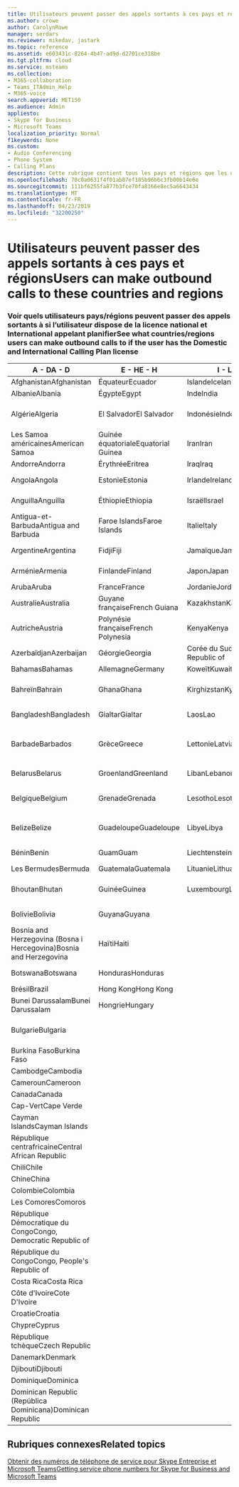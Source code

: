 ```yaml
---
title: Utilisateurs peuvent passer des appels sortants à ces pays et régions
ms.author: crowe
author: CarolynRowe
manager: serdars
ms.reviewer: mikedav, jastark
ms.topic: reference
ms.assetid: e603431c-8264-4b47-ad9d-d2701ce318be
ms.tgt.pltfrm: cloud
ms.service: msteams
ms.collection:
- M365-collaboration
- Teams_ITAdmin_Help
- M365-voice
search.appverid: MET150
ms.audience: Admin
appliesto:
- Skype for Business
- Microsoft Teams
localization_priority: Normal
f1keywords: None
ms.custom:
- Audio Conferencing
- Phone System
- Calling Plans
description: Cette rubrique contient tous les pays et régions que les utilisateurs peuvent effectuer des appels sortants vers s’ils disposent d’un Plan de l’appel.
ms.openlocfilehash: 70c0a0631f4f01ab87ef185b96b6c3fb00b14e6e
ms.sourcegitcommit: 111bf6255fa877b3fce70fa8166e8ec5a6643434
ms.translationtype: MT
ms.contentlocale: fr-FR
ms.lasthandoff: 04/23/2019
ms.locfileid: "32200250"
---
```

# <a name="users-can-make-outbound-calls-to-these-countries-and-regions"></a><span data-ttu-id="ea7cb-103">Utilisateurs peuvent passer des appels sortants à ces pays et régions</span><span class="sxs-lookup"><span data-stu-id="ea7cb-103">Users can make outbound calls to these countries and regions</span></span>

### <a name="see-what-countriesregions-users-can-make-outbound-calls-to-if-the-user-has-the-domestic-and-international-calling-plan-license"></a><span data-ttu-id="ea7cb-104">Voir quels utilisateurs pays/régions peuvent passer des appels sortants à si l’utilisateur dispose de la licence national et International appelant planifier</span><span class="sxs-lookup"><span data-stu-id="ea7cb-104">See what countries/regions users can make outbound calls to if the user has the Domestic and International Calling Plan license</span></span>

|<span data-ttu-id="ea7cb-105">**A - D**</span><span class="sxs-lookup"><span data-stu-id="ea7cb-105">**A - D**</span></span>| <span data-ttu-id="ea7cb-106">**E - H**</span><span class="sxs-lookup"><span data-stu-id="ea7cb-106">**E - H**</span></span>|<span data-ttu-id="ea7cb-107">**I - L**</span><span class="sxs-lookup"><span data-stu-id="ea7cb-107">**I - L**</span></span>|<span data-ttu-id="ea7cb-108">**M - O**</span><span class="sxs-lookup"><span data-stu-id="ea7cb-108">**M - O**</span></span>|<span data-ttu-id="ea7cb-109">**P - S**</span><span class="sxs-lookup"><span data-stu-id="ea7cb-109">**P - S**</span></span>|<span data-ttu-id="ea7cb-110">**T - Z**</span><span class="sxs-lookup"><span data-stu-id="ea7cb-110">**T - Z**</span></span>|
---|---|---|---|---|---|
|<span data-ttu-id="ea7cb-111">Afghanistan</span><span class="sxs-lookup"><span data-stu-id="ea7cb-111">Afghanistan</span></span>|<span data-ttu-id="ea7cb-112">Équateur</span><span class="sxs-lookup"><span data-stu-id="ea7cb-112">Ecuador</span></span> |<span data-ttu-id="ea7cb-113">Islande</span><span class="sxs-lookup"><span data-stu-id="ea7cb-113">Iceland</span></span> |<span data-ttu-id="ea7cb-114">Macau</span><span class="sxs-lookup"><span data-stu-id="ea7cb-114">Macau</span></span> |<span data-ttu-id="ea7cb-115">Pakistan</span><span class="sxs-lookup"><span data-stu-id="ea7cb-115">Pakistan</span></span> |<span data-ttu-id="ea7cb-116">Taïwan</span><span class="sxs-lookup"><span data-stu-id="ea7cb-116">Taiwan</span></span>   |
|<span data-ttu-id="ea7cb-117">Albanie</span><span class="sxs-lookup"><span data-stu-id="ea7cb-117">Albania</span></span>|<span data-ttu-id="ea7cb-118">Égypte</span><span class="sxs-lookup"><span data-stu-id="ea7cb-118">Egypt</span></span> |<span data-ttu-id="ea7cb-119">Inde</span><span class="sxs-lookup"><span data-stu-id="ea7cb-119">India</span></span> |<span data-ttu-id="ea7cb-120">Macédoine</span><span class="sxs-lookup"><span data-stu-id="ea7cb-120">Macedonia</span></span> |<span data-ttu-id="ea7cb-121">Les Palaos</span><span class="sxs-lookup"><span data-stu-id="ea7cb-121">Palau</span></span> |<span data-ttu-id="ea7cb-122">Tadjikistan</span><span class="sxs-lookup"><span data-stu-id="ea7cb-122">Tajikistan</span></span>   |
|<span data-ttu-id="ea7cb-123">Algérie</span><span class="sxs-lookup"><span data-stu-id="ea7cb-123">Algeria</span></span>|<span data-ttu-id="ea7cb-124">El Salvador</span><span class="sxs-lookup"><span data-stu-id="ea7cb-124">El Salvador</span></span> |<span data-ttu-id="ea7cb-125">Indonésie</span><span class="sxs-lookup"><span data-stu-id="ea7cb-125">Indonesia</span></span> |<span data-ttu-id="ea7cb-126">Malawi</span><span class="sxs-lookup"><span data-stu-id="ea7cb-126">Malawi</span></span> |<span data-ttu-id="ea7cb-127">Palestinian Authority</span><span class="sxs-lookup"><span data-stu-id="ea7cb-127">Palestinian Authority</span></span> |<span data-ttu-id="ea7cb-128">Tanzanie</span><span class="sxs-lookup"><span data-stu-id="ea7cb-128">Tanzania, United Republic of</span></span>  |
|<span data-ttu-id="ea7cb-129">Les Samoa américaines</span><span class="sxs-lookup"><span data-stu-id="ea7cb-129">American Samoa</span></span>|<span data-ttu-id="ea7cb-130">Guinée équatoriale</span><span class="sxs-lookup"><span data-stu-id="ea7cb-130">Equatorial Guinea</span></span> |<span data-ttu-id="ea7cb-131">Iran</span><span class="sxs-lookup"><span data-stu-id="ea7cb-131">Iran</span></span> |<span data-ttu-id="ea7cb-132">Malaisie</span><span class="sxs-lookup"><span data-stu-id="ea7cb-132">Malaysia</span></span> |<span data-ttu-id="ea7cb-133">Panama</span><span class="sxs-lookup"><span data-stu-id="ea7cb-133">Panama</span></span> | <span data-ttu-id="ea7cb-134">Thaïlande</span><span class="sxs-lookup"><span data-stu-id="ea7cb-134">Thailand</span></span>   |
|<span data-ttu-id="ea7cb-135">Andorre</span><span class="sxs-lookup"><span data-stu-id="ea7cb-135">Andorra</span></span> |<span data-ttu-id="ea7cb-136">Érythrée</span><span class="sxs-lookup"><span data-stu-id="ea7cb-136">Eritrea</span></span> |<span data-ttu-id="ea7cb-137">Iraq</span><span class="sxs-lookup"><span data-stu-id="ea7cb-137">Iraq</span></span> |<span data-ttu-id="ea7cb-138">Mali</span><span class="sxs-lookup"><span data-stu-id="ea7cb-138">Mali</span></span> |<span data-ttu-id="ea7cb-139">Paraguay</span><span class="sxs-lookup"><span data-stu-id="ea7cb-139">Paraguay</span></span> |<span data-ttu-id="ea7cb-140">Togo</span><span class="sxs-lookup"><span data-stu-id="ea7cb-140">Togo</span></span>   |
|<span data-ttu-id="ea7cb-141">Angola</span><span class="sxs-lookup"><span data-stu-id="ea7cb-141">Angola</span></span> |<span data-ttu-id="ea7cb-142">Estonie</span><span class="sxs-lookup"><span data-stu-id="ea7cb-142">Estonia</span></span> |<span data-ttu-id="ea7cb-143">Irlande</span><span class="sxs-lookup"><span data-stu-id="ea7cb-143">Ireland</span></span> |<span data-ttu-id="ea7cb-144">Malte</span><span class="sxs-lookup"><span data-stu-id="ea7cb-144">Malta</span></span> |<span data-ttu-id="ea7cb-145">Pérou</span><span class="sxs-lookup"><span data-stu-id="ea7cb-145">Peru</span></span> | <span data-ttu-id="ea7cb-146">Trinité-et-Tobago</span><span class="sxs-lookup"><span data-stu-id="ea7cb-146">Trinidad and Tobago</span></span>  |
|<span data-ttu-id="ea7cb-147">Anguilla</span><span class="sxs-lookup"><span data-stu-id="ea7cb-147">Anguilla</span></span> |<span data-ttu-id="ea7cb-148">Éthiopie</span><span class="sxs-lookup"><span data-stu-id="ea7cb-148">Ethiopia</span></span> |<span data-ttu-id="ea7cb-149">Israël</span><span class="sxs-lookup"><span data-stu-id="ea7cb-149">Israel</span></span> |<span data-ttu-id="ea7cb-150">Les îles Marshall</span><span class="sxs-lookup"><span data-stu-id="ea7cb-150">Marshall Islands</span></span> | <span data-ttu-id="ea7cb-151">Philippines</span><span class="sxs-lookup"><span data-stu-id="ea7cb-151">Philippines</span></span> | <span data-ttu-id="ea7cb-152">Turquie</span><span class="sxs-lookup"><span data-stu-id="ea7cb-152">Turkey</span></span> |
|<span data-ttu-id="ea7cb-153">Antigua-et-Barbuda</span><span class="sxs-lookup"><span data-stu-id="ea7cb-153">Antigua and Barbuda</span></span> | <span data-ttu-id="ea7cb-154">Faroe Islands</span><span class="sxs-lookup"><span data-stu-id="ea7cb-154">Faroe Islands</span></span> |<span data-ttu-id="ea7cb-155">Italie</span><span class="sxs-lookup"><span data-stu-id="ea7cb-155">Italy</span></span> |<span data-ttu-id="ea7cb-156">Martinique</span><span class="sxs-lookup"><span data-stu-id="ea7cb-156">Martinique</span></span> |<span data-ttu-id="ea7cb-157">Pologne</span><span class="sxs-lookup"><span data-stu-id="ea7cb-157">Poland</span></span> |<span data-ttu-id="ea7cb-158">Turkménistan</span><span class="sxs-lookup"><span data-stu-id="ea7cb-158">Turkmenistan</span></span> |
|<span data-ttu-id="ea7cb-159">Argentine</span><span class="sxs-lookup"><span data-stu-id="ea7cb-159">Argentina</span></span>|<span data-ttu-id="ea7cb-160">Fidji</span><span class="sxs-lookup"><span data-stu-id="ea7cb-160">Fiji</span></span> |<span data-ttu-id="ea7cb-161">Jamaïque</span><span class="sxs-lookup"><span data-stu-id="ea7cb-161">Jamaica</span></span> |<span data-ttu-id="ea7cb-162">Maurice</span><span class="sxs-lookup"><span data-stu-id="ea7cb-162">Mauritius</span></span> |<span data-ttu-id="ea7cb-163">Portugal</span><span class="sxs-lookup"><span data-stu-id="ea7cb-163">Portugal</span></span> |<span data-ttu-id="ea7cb-164">Îles Turques-et-Caïques</span><span class="sxs-lookup"><span data-stu-id="ea7cb-164">Turks and Caicos</span></span>   |
|<span data-ttu-id="ea7cb-165">Arménie</span><span class="sxs-lookup"><span data-stu-id="ea7cb-165">Armenia</span></span> |<span data-ttu-id="ea7cb-166">Finlande</span><span class="sxs-lookup"><span data-stu-id="ea7cb-166">Finland</span></span> |<span data-ttu-id="ea7cb-167">Japon</span><span class="sxs-lookup"><span data-stu-id="ea7cb-167">Japan</span></span> |<span data-ttu-id="ea7cb-168">Mayotte</span><span class="sxs-lookup"><span data-stu-id="ea7cb-168">Mayotte</span></span> | <span data-ttu-id="ea7cb-169">Porto Rico</span><span class="sxs-lookup"><span data-stu-id="ea7cb-169">Puerto Rico</span></span> |<span data-ttu-id="ea7cb-170">Ouganda</span><span class="sxs-lookup"><span data-stu-id="ea7cb-170">Uganda</span></span>  |
|<span data-ttu-id="ea7cb-171">Aruba</span><span class="sxs-lookup"><span data-stu-id="ea7cb-171">Aruba</span></span> |<span data-ttu-id="ea7cb-172">France</span><span class="sxs-lookup"><span data-stu-id="ea7cb-172">France</span></span> |<span data-ttu-id="ea7cb-173">Jordanie</span><span class="sxs-lookup"><span data-stu-id="ea7cb-173">Jordan</span></span> |<span data-ttu-id="ea7cb-174">Mexique</span><span class="sxs-lookup"><span data-stu-id="ea7cb-174">Mexico</span></span> |<span data-ttu-id="ea7cb-175">Qatar</span><span class="sxs-lookup"><span data-stu-id="ea7cb-175">Qatar</span></span> | <span data-ttu-id="ea7cb-176">Ukraine</span><span class="sxs-lookup"><span data-stu-id="ea7cb-176">Ukraine</span></span>   |
|<span data-ttu-id="ea7cb-177">Australie</span><span class="sxs-lookup"><span data-stu-id="ea7cb-177">Australia</span></span> |<span data-ttu-id="ea7cb-178">Guyane française</span><span class="sxs-lookup"><span data-stu-id="ea7cb-178">French Guiana</span></span> |<span data-ttu-id="ea7cb-179">Kazakhstan</span><span class="sxs-lookup"><span data-stu-id="ea7cb-179">Kazakhstan</span></span> |<span data-ttu-id="ea7cb-180">Micronésie</span><span class="sxs-lookup"><span data-stu-id="ea7cb-180">Micronesia</span></span> |<span data-ttu-id="ea7cb-181">Réunion</span><span class="sxs-lookup"><span data-stu-id="ea7cb-181">Reunion</span></span> |<span data-ttu-id="ea7cb-182">Émirats arabes unis</span><span class="sxs-lookup"><span data-stu-id="ea7cb-182">United Arab Emirates (U.A.E)</span></span>  |
|<span data-ttu-id="ea7cb-183">Autriche</span><span class="sxs-lookup"><span data-stu-id="ea7cb-183">Austria</span></span> |<span data-ttu-id="ea7cb-184">Polynésie française</span><span class="sxs-lookup"><span data-stu-id="ea7cb-184">French Polynesia</span></span> |<span data-ttu-id="ea7cb-185">Kenya</span><span class="sxs-lookup"><span data-stu-id="ea7cb-185">Kenya</span></span> |<span data-ttu-id="ea7cb-186">Moldavie</span><span class="sxs-lookup"><span data-stu-id="ea7cb-186">Moldova, Republic of</span></span> |<span data-ttu-id="ea7cb-187">Roumanie</span><span class="sxs-lookup"><span data-stu-id="ea7cb-187">Romania</span></span> |<span data-ttu-id="ea7cb-188">Royaume-Uni (R.-U.)</span><span class="sxs-lookup"><span data-stu-id="ea7cb-188">United Kingdom (U.K.)</span></span> |
|<span data-ttu-id="ea7cb-189">Azerbaïdjan</span><span class="sxs-lookup"><span data-stu-id="ea7cb-189">Azerbaijan</span></span> |<span data-ttu-id="ea7cb-190">Géorgie</span><span class="sxs-lookup"><span data-stu-id="ea7cb-190">Georgia</span></span> |<span data-ttu-id="ea7cb-191">Corée du Sud</span><span class="sxs-lookup"><span data-stu-id="ea7cb-191">Korea, Republic of</span></span> |<span data-ttu-id="ea7cb-192">Monaco</span><span class="sxs-lookup"><span data-stu-id="ea7cb-192">Monaco</span></span> | <span data-ttu-id="ea7cb-193">Russie</span><span class="sxs-lookup"><span data-stu-id="ea7cb-193">Russian Federation</span></span> |<span data-ttu-id="ea7cb-194">États-Unis</span><span class="sxs-lookup"><span data-stu-id="ea7cb-194">United States (U.S.)</span></span>  |
|<span data-ttu-id="ea7cb-195">Bahamas</span><span class="sxs-lookup"><span data-stu-id="ea7cb-195">Bahamas</span></span> |<span data-ttu-id="ea7cb-196">Allemagne</span><span class="sxs-lookup"><span data-stu-id="ea7cb-196">Germany</span></span> |<span data-ttu-id="ea7cb-197">Koweït</span><span class="sxs-lookup"><span data-stu-id="ea7cb-197">Kuwait</span></span> |<span data-ttu-id="ea7cb-198">Mongolie</span><span class="sxs-lookup"><span data-stu-id="ea7cb-198">Mongolia</span></span> |<span data-ttu-id="ea7cb-199">Rwanda</span><span class="sxs-lookup"><span data-stu-id="ea7cb-199">Rwanda</span></span> | <span data-ttu-id="ea7cb-200">Uruguay</span><span class="sxs-lookup"><span data-stu-id="ea7cb-200">Uruguay</span></span> |
|<span data-ttu-id="ea7cb-201">Bahreïn</span><span class="sxs-lookup"><span data-stu-id="ea7cb-201">Bahrain</span></span> |<span data-ttu-id="ea7cb-202">Ghana</span><span class="sxs-lookup"><span data-stu-id="ea7cb-202">Ghana</span></span> |<span data-ttu-id="ea7cb-203">Kirghizstan</span><span class="sxs-lookup"><span data-stu-id="ea7cb-203">Kyrgyzstan</span></span> |<span data-ttu-id="ea7cb-204">Monténégro</span><span class="sxs-lookup"><span data-stu-id="ea7cb-204">Montenegro</span></span> | <span data-ttu-id="ea7cb-205">Saint-Christophe-et-Niévès</span><span class="sxs-lookup"><span data-stu-id="ea7cb-205">Saint Kitts and Nevis</span></span> |<span data-ttu-id="ea7cb-206">Ouzbékistan</span><span class="sxs-lookup"><span data-stu-id="ea7cb-206">Uzbekistan</span></span>  |
|<span data-ttu-id="ea7cb-207">Bangladesh</span><span class="sxs-lookup"><span data-stu-id="ea7cb-207">Bangladesh</span></span> |<span data-ttu-id="ea7cb-208">Gialtar</span><span class="sxs-lookup"><span data-stu-id="ea7cb-208">Gialtar</span></span> |<span data-ttu-id="ea7cb-209">Laos</span><span class="sxs-lookup"><span data-stu-id="ea7cb-209">Lao</span></span> |<span data-ttu-id="ea7cb-210">Montserrat</span><span class="sxs-lookup"><span data-stu-id="ea7cb-210">Montserrat</span></span> | <span data-ttu-id="ea7cb-211">Sainte Lucie</span><span class="sxs-lookup"><span data-stu-id="ea7cb-211">Saint Lucia</span></span> |<span data-ttu-id="ea7cb-212">Vatican</span><span class="sxs-lookup"><span data-stu-id="ea7cb-212">Vatican City State</span></span>  |
|<span data-ttu-id="ea7cb-213">Barbade</span><span class="sxs-lookup"><span data-stu-id="ea7cb-213">Barbados</span></span> |<span data-ttu-id="ea7cb-214">Grèce</span><span class="sxs-lookup"><span data-stu-id="ea7cb-214">Greece</span></span> |<span data-ttu-id="ea7cb-215">Lettonie</span><span class="sxs-lookup"><span data-stu-id="ea7cb-215">Latvia</span></span> |<span data-ttu-id="ea7cb-216">Maroc</span><span class="sxs-lookup"><span data-stu-id="ea7cb-216">Morocco</span></span> |<span data-ttu-id="ea7cb-217">Saint-Vincent-et-les-Grenadines</span><span class="sxs-lookup"><span data-stu-id="ea7cb-217">Saint Vincent and the Grenadines</span></span> |<span data-ttu-id="ea7cb-218">Venezuela</span><span class="sxs-lookup"><span data-stu-id="ea7cb-218">Venezuela</span></span>   |
|<span data-ttu-id="ea7cb-219">Belarus</span><span class="sxs-lookup"><span data-stu-id="ea7cb-219">Belarus</span></span> |<span data-ttu-id="ea7cb-220">Groenland</span><span class="sxs-lookup"><span data-stu-id="ea7cb-220">Greenland</span></span> |<span data-ttu-id="ea7cb-221">Liban</span><span class="sxs-lookup"><span data-stu-id="ea7cb-221">Lebanon</span></span> |<span data-ttu-id="ea7cb-222">Mozambique</span><span class="sxs-lookup"><span data-stu-id="ea7cb-222">Mozambique</span></span> | <span data-ttu-id="ea7cb-223">Saint-Marin</span><span class="sxs-lookup"><span data-stu-id="ea7cb-223">San Marino</span></span> |<span data-ttu-id="ea7cb-224">Vietnam</span><span class="sxs-lookup"><span data-stu-id="ea7cb-224">Viet Nam</span></span>  |
|<span data-ttu-id="ea7cb-225">Belgique</span><span class="sxs-lookup"><span data-stu-id="ea7cb-225">Belgium</span></span> |<span data-ttu-id="ea7cb-226">Grenade</span><span class="sxs-lookup"><span data-stu-id="ea7cb-226">Grenada</span></span> |<span data-ttu-id="ea7cb-227">Lesotho</span><span class="sxs-lookup"><span data-stu-id="ea7cb-227">Lesotho</span></span> |<span data-ttu-id="ea7cb-228">Birmanie</span><span class="sxs-lookup"><span data-stu-id="ea7cb-228">Myanmar</span></span> | <span data-ttu-id="ea7cb-229">Arabie saoudite</span><span class="sxs-lookup"><span data-stu-id="ea7cb-229">Saudi Arabia</span></span> | <span data-ttu-id="ea7cb-230">Les îles Vierges britanniques</span><span class="sxs-lookup"><span data-stu-id="ea7cb-230">Virgin Islands (British)</span></span> |
|<span data-ttu-id="ea7cb-231">Belize</span><span class="sxs-lookup"><span data-stu-id="ea7cb-231">Belize</span></span> |<span data-ttu-id="ea7cb-232">Guadeloupe</span><span class="sxs-lookup"><span data-stu-id="ea7cb-232">Guadeloupe</span></span> |<span data-ttu-id="ea7cb-233">Libye</span><span class="sxs-lookup"><span data-stu-id="ea7cb-233">Libya</span></span> |<span data-ttu-id="ea7cb-234">Namibie</span><span class="sxs-lookup"><span data-stu-id="ea7cb-234">Namibia</span></span> |<span data-ttu-id="ea7cb-235">Sénégal</span><span class="sxs-lookup"><span data-stu-id="ea7cb-235">Senegal</span></span> | <span data-ttu-id="ea7cb-236">Les îles Vierges américaines</span><span class="sxs-lookup"><span data-stu-id="ea7cb-236">Virgin Islands (U.S.)</span></span>  |
|<span data-ttu-id="ea7cb-237">Bénin</span><span class="sxs-lookup"><span data-stu-id="ea7cb-237">Benin</span></span> |<span data-ttu-id="ea7cb-238">Guam</span><span class="sxs-lookup"><span data-stu-id="ea7cb-238">Guam</span></span> |<span data-ttu-id="ea7cb-239">Liechtenstein</span><span class="sxs-lookup"><span data-stu-id="ea7cb-239">Liechtenstein</span></span> |<span data-ttu-id="ea7cb-240">Népal</span><span class="sxs-lookup"><span data-stu-id="ea7cb-240">Nepal</span></span> | <span data-ttu-id="ea7cb-241">Serbie</span><span class="sxs-lookup"><span data-stu-id="ea7cb-241">Serbia</span></span> | <span data-ttu-id="ea7cb-242">Wallis-et-Futuna</span><span class="sxs-lookup"><span data-stu-id="ea7cb-242">Wallis and Futuna Islands</span></span>  |
|<span data-ttu-id="ea7cb-243">Les Bermudes</span><span class="sxs-lookup"><span data-stu-id="ea7cb-243">Bermuda</span></span> |<span data-ttu-id="ea7cb-244">Guatemala</span><span class="sxs-lookup"><span data-stu-id="ea7cb-244">Guatemala</span></span> |<span data-ttu-id="ea7cb-245">Lituanie</span><span class="sxs-lookup"><span data-stu-id="ea7cb-245">Lithuania</span></span> |<span data-ttu-id="ea7cb-246">Pays-Bas</span><span class="sxs-lookup"><span data-stu-id="ea7cb-246">Netherlands</span></span> |<span data-ttu-id="ea7cb-247">Singapour</span><span class="sxs-lookup"><span data-stu-id="ea7cb-247">Singapore</span></span> |<span data-ttu-id="ea7cb-248">Yémen</span><span class="sxs-lookup"><span data-stu-id="ea7cb-248">Yemen</span></span> |
|<span data-ttu-id="ea7cb-249">Bhoutan</span><span class="sxs-lookup"><span data-stu-id="ea7cb-249">Bhutan</span></span> |<span data-ttu-id="ea7cb-250">Guinée</span><span class="sxs-lookup"><span data-stu-id="ea7cb-250">Guinea</span></span> |<span data-ttu-id="ea7cb-251">Luxembourg</span><span class="sxs-lookup"><span data-stu-id="ea7cb-251">Luxembourg</span></span> |<span data-ttu-id="ea7cb-252">Les Antilles néerlandaises</span><span class="sxs-lookup"><span data-stu-id="ea7cb-252">Netherlands Antilles</span></span> |<span data-ttu-id="ea7cb-253">Slovaquie</span><span class="sxs-lookup"><span data-stu-id="ea7cb-253">Slovakia</span></span> |<span data-ttu-id="ea7cb-254">Zambie</span><span class="sxs-lookup"><span data-stu-id="ea7cb-254">Zambia</span></span>  |
|<span data-ttu-id="ea7cb-255">Bolivie</span><span class="sxs-lookup"><span data-stu-id="ea7cb-255">Bolivia</span></span> |<span data-ttu-id="ea7cb-256">Guyana</span><span class="sxs-lookup"><span data-stu-id="ea7cb-256">Guyana</span></span>| |<span data-ttu-id="ea7cb-257">Nouvelle-Calédonie</span><span class="sxs-lookup"><span data-stu-id="ea7cb-257">New Caledonia</span></span> |<span data-ttu-id="ea7cb-258">Slovénie</span><span class="sxs-lookup"><span data-stu-id="ea7cb-258">Slovenia</span></span> |<span data-ttu-id="ea7cb-259">Zimbabwe</span><span class="sxs-lookup"><span data-stu-id="ea7cb-259">Zimbabwe</span></span> |
|<span data-ttu-id="ea7cb-260">Bosnia and Herzegovina (Bosna i Hercegovina)</span><span class="sxs-lookup"><span data-stu-id="ea7cb-260">Bosnia and Herzegovina</span></span> |<span data-ttu-id="ea7cb-261">Haïti</span><span class="sxs-lookup"><span data-stu-id="ea7cb-261">Haiti</span></span> ||<span data-ttu-id="ea7cb-262">Nouvelle-Zélande</span><span class="sxs-lookup"><span data-stu-id="ea7cb-262">New Zealand</span></span> |<span data-ttu-id="ea7cb-263">Afrique du Sud</span><span class="sxs-lookup"><span data-stu-id="ea7cb-263">South Africa</span></span> | 
|<span data-ttu-id="ea7cb-264">Botswana</span><span class="sxs-lookup"><span data-stu-id="ea7cb-264">Botswana</span></span> |<span data-ttu-id="ea7cb-265">Honduras</span><span class="sxs-lookup"><span data-stu-id="ea7cb-265">Honduras</span></span> ||<span data-ttu-id="ea7cb-266">Nicaragua</span><span class="sxs-lookup"><span data-stu-id="ea7cb-266">Nicaragua</span></span> |<span data-ttu-id="ea7cb-267">Soudan du Sud</span><span class="sxs-lookup"><span data-stu-id="ea7cb-267">South Sudan</span></span> |
|<span data-ttu-id="ea7cb-268">Brésil</span><span class="sxs-lookup"><span data-stu-id="ea7cb-268">Brazil</span></span> |<span data-ttu-id="ea7cb-269">Hong Kong</span><span class="sxs-lookup"><span data-stu-id="ea7cb-269">Hong Kong</span></span> ||<span data-ttu-id="ea7cb-270">Niger</span><span class="sxs-lookup"><span data-stu-id="ea7cb-270">Niger</span></span> |<span data-ttu-id="ea7cb-271">Espagne</span><span class="sxs-lookup"><span data-stu-id="ea7cb-271">Spain</span></span> | 
|<span data-ttu-id="ea7cb-272">Bunei Darussalam</span><span class="sxs-lookup"><span data-stu-id="ea7cb-272">Bunei Darussalam</span></span> |<span data-ttu-id="ea7cb-273">Hongrie</span><span class="sxs-lookup"><span data-stu-id="ea7cb-273">Hungary</span></span> ||<span data-ttu-id="ea7cb-274">Nigeria</span><span class="sxs-lookup"><span data-stu-id="ea7cb-274">Nigeria</span></span> |<span data-ttu-id="ea7cb-275">Sri Lanka</span><span class="sxs-lookup"><span data-stu-id="ea7cb-275">Sri Lanka</span></span> | 
|<span data-ttu-id="ea7cb-276">Bulgarie</span><span class="sxs-lookup"><span data-stu-id="ea7cb-276">Bulgaria</span></span> |||<span data-ttu-id="ea7cb-277">Îles Mariannes du Nord</span><span class="sxs-lookup"><span data-stu-id="ea7cb-277">Northern Mariana Islands</span></span> |<span data-ttu-id="ea7cb-278">St. Pierre et Miquelon</span><span class="sxs-lookup"><span data-stu-id="ea7cb-278">St. Pierre and Miquelon</span></span> |
|<span data-ttu-id="ea7cb-279">Burkina Faso</span><span class="sxs-lookup"><span data-stu-id="ea7cb-279">Burkina Faso</span></span> |||<span data-ttu-id="ea7cb-280">Norvège</span><span class="sxs-lookup"><span data-stu-id="ea7cb-280">Norway</span></span> |<span data-ttu-id="ea7cb-281">Soudan</span><span class="sxs-lookup"><span data-stu-id="ea7cb-281">Sudan</span></span> |
|<span data-ttu-id="ea7cb-282">Cambodge</span><span class="sxs-lookup"><span data-stu-id="ea7cb-282">Cambodia</span></span> |||<span data-ttu-id="ea7cb-283">Oman</span><span class="sxs-lookup"><span data-stu-id="ea7cb-283">Oman</span></span> |<span data-ttu-id="ea7cb-284">Suriname</span><span class="sxs-lookup"><span data-stu-id="ea7cb-284">Suriname</span></span> | 
|<span data-ttu-id="ea7cb-285">Cameroun</span><span class="sxs-lookup"><span data-stu-id="ea7cb-285">Cameroon</span></span> ||||<span data-ttu-id="ea7cb-286">Swaziland</span><span class="sxs-lookup"><span data-stu-id="ea7cb-286">Swaziland</span></span> |
|<span data-ttu-id="ea7cb-287">Canada</span><span class="sxs-lookup"><span data-stu-id="ea7cb-287">Canada</span></span> ||||<span data-ttu-id="ea7cb-288">Suède</span><span class="sxs-lookup"><span data-stu-id="ea7cb-288">Sweden</span></span> | 
|<span data-ttu-id="ea7cb-289">Cap-Vert</span><span class="sxs-lookup"><span data-stu-id="ea7cb-289">Cape Verde</span></span> ||||<span data-ttu-id="ea7cb-290">Suisse</span><span class="sxs-lookup"><span data-stu-id="ea7cb-290">Switzerland</span></span> |
|<span data-ttu-id="ea7cb-291">Cayman Islands</span><span class="sxs-lookup"><span data-stu-id="ea7cb-291">Cayman Islands</span></span> ||||<span data-ttu-id="ea7cb-292">Syrie</span><span class="sxs-lookup"><span data-stu-id="ea7cb-292">Syrian Arab Republic</span></span> |
|<span data-ttu-id="ea7cb-293">République centrafricaine</span><span class="sxs-lookup"><span data-stu-id="ea7cb-293">Central African Republic</span></span> |
|<span data-ttu-id="ea7cb-294">Chili</span><span class="sxs-lookup"><span data-stu-id="ea7cb-294">Chile</span></span> |
|<span data-ttu-id="ea7cb-295">Chine</span><span class="sxs-lookup"><span data-stu-id="ea7cb-295">China</span></span> |
|<span data-ttu-id="ea7cb-296">Colombie</span><span class="sxs-lookup"><span data-stu-id="ea7cb-296">Colombia</span></span> |
|<span data-ttu-id="ea7cb-297">Les Comores</span><span class="sxs-lookup"><span data-stu-id="ea7cb-297">Comoros</span></span> |
|<span data-ttu-id="ea7cb-298">République Démocratique du Congo</span><span class="sxs-lookup"><span data-stu-id="ea7cb-298">Congo, Democratic Republic of</span></span> |
|<span data-ttu-id="ea7cb-299">République du Congo</span><span class="sxs-lookup"><span data-stu-id="ea7cb-299">Congo, People's Republic of</span></span> |
|<span data-ttu-id="ea7cb-300">Costa Rica</span><span class="sxs-lookup"><span data-stu-id="ea7cb-300">Costa Rica</span></span> |
|<span data-ttu-id="ea7cb-301">Côte d'Ivoire</span><span class="sxs-lookup"><span data-stu-id="ea7cb-301">Cote D'Ivoire</span></span> |
|<span data-ttu-id="ea7cb-302">Croatie</span><span class="sxs-lookup"><span data-stu-id="ea7cb-302">Croatia</span></span> |
|<span data-ttu-id="ea7cb-303">Chypre</span><span class="sxs-lookup"><span data-stu-id="ea7cb-303">Cyprus</span></span> |
|<span data-ttu-id="ea7cb-304">République tchèque</span><span class="sxs-lookup"><span data-stu-id="ea7cb-304">Czech Republic</span></span> |
|<span data-ttu-id="ea7cb-305">Danemark</span><span class="sxs-lookup"><span data-stu-id="ea7cb-305">Denmark</span></span> |
|<span data-ttu-id="ea7cb-306">Djibouti</span><span class="sxs-lookup"><span data-stu-id="ea7cb-306">Djibouti</span></span> |
|<span data-ttu-id="ea7cb-307">Dominique</span><span class="sxs-lookup"><span data-stu-id="ea7cb-307">Dominica</span></span> |
|<span data-ttu-id="ea7cb-308">Dominican Republic (República Dominicana)</span><span class="sxs-lookup"><span data-stu-id="ea7cb-308">Dominican Republic</span></span> |

## <a name="related-topics"></a><span data-ttu-id="ea7cb-309">Rubriques connexes</span><span class="sxs-lookup"><span data-stu-id="ea7cb-309">Related topics</span></span>

[<span data-ttu-id="ea7cb-310">Obtenir des numéros de téléphone de service pour Skype Entreprise et Microsoft Teams</span><span class="sxs-lookup"><span data-stu-id="ea7cb-310">Getting service phone numbers for Skype for Business and Microsoft Teams</span></span>](/SkypeForBusiness/what-is-phone-system-in-office-365/getting-service-phone-numbers)

  
 
